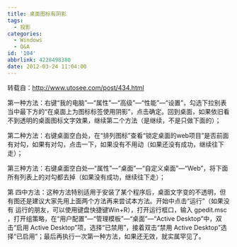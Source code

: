 ```yaml
---
title: 桌面图标有阴影
tags:
  - 投影
categories:
  - Windows
  - Q&A
id: '104'
abbrlink: 4228498380
date: 2012-03-24 11:04:00
---
```


转载自：http://www.utosee.com/post/434.html  
  
第一种方法：右键“我的电脑”—“属性”—“高级”—“性能”—“设置”，勾选下拉别表当中最下方的“在桌面上为图标标签使用阴影”，点击确定。回到桌面，如果依旧看不到透明的桌面图标文字效果，继续第二个方法（是继续，不是只做下面的）；  
  
第二种方法：右键桌面空白处，在“排列图标”查看“锁定桌面的web项目”是否前面有对勾，如果有对勾，点击一下，如果没有不用动（如果还没有成功，继续往下走）；

第三种方法：右键桌面空白处—“属性”—“桌面”—“自定义桌面”—“Web”，将下面所有列表上的对勾都去掉（如果没有成功，继续往下走）；  
  
第 四中方法：这种方法特别适用于安装了某个程序后，桌面文字变的不透明，但有图还是建议大家先用上面两个方法再来尝试本方法。开始中点击“运行”（如果没有 运行的朋友，可以使用键盘快捷键Win+R），打开运行框口，输入 gpedit.msc  ，打开组策略，在“用户配置”—“管理模板”—“桌面”—“Active Desktop”中，双击“启用 Active Desktop”项，选择“已禁用”，接着双击“禁用 Active Desktop”选择“已启用”；最后再执行一次第一种方法，如果还无效，就实属罕见了。
